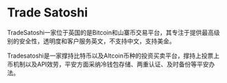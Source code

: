 # 

# Trade Satoshi

TradeSatoshi一家位于英国的是Bitcoin和山寨币交易平台，其专注于提供最高级别的安全性，透明度和客户服务英文，不支持中文，支持美金。

Tradesatoshi是一家撑持比特币以及Altcoin币种的投资买卖平台，撑持上投票上币机制以及API效劳，平安方面采纳冷钱包存储、两重认证、及时备份等平安办法。

